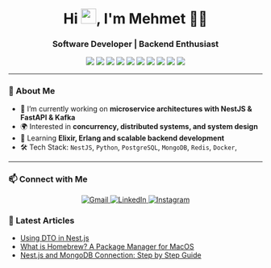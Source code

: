<h1 align="center">
  Hi <img src="https://raw.githubusercontent.com/MartinHeinz/MartinHeinz/master/wave.gif" width="30px">, I'm Mehmet 👨‍💻
</h1>

<h3 align="center">Software Developer | Backend Enthusiast</h3>

<p align="center">
  <img src="https://img.shields.io/badge/-NestJS-E0234E?style=for-the-badge&logo=nestjs&logoColor=white"/>
  <img src="https://img.shields.io/badge/-Node.js-339933?style=for-the-badge&logo=node.js&logoColor=white"/>
  <img src="https://img.shields.io/badge/-Python-3776AB?style=for-the-badge&logo=python&logoColor=white"/>
  <img src="https://img.shields.io/badge/-Laravel-FF2D20?style=for-the-badge&logo=laravel&logoColor=white"/>
  <img src="https://img.shields.io/badge/-Docker-2496ED?style=for-the-badge&logo=docker&logoColor=white"/>
  <img src="https://img.shields.io/badge/-MongoDB-47A248?style=for-the-badge&logo=mongodb&logoColor=white"/>
  <img src="https://img.shields.io/badge/-PostgreSQL-4169E1?style=for-the-badge&logo=postgresql&logoColor=white"/>
  <img src="https://img.shields.io/badge/-React_Native-61DAFB?style=for-the-badge&logo=react&logoColor=white"/>
  <img src="https://img.shields.io/badge/-React.js-61DAFB?style=for-the-badge&logo=react&logoColor=white"/>
  <img src="https://img.shields.io/badge/-Vue.js-4FC08D?style=for-the-badge&logo=vue.js&logoColor=white"/>
</p>

---

### 🚀 About Me

- 💼 I’m currently working on **microservice architectures with NestJS & FastAPI & Kafka**
- 🌍 Interested in **concurrency, distributed systems, and system design**
- 🧠 Learning **Elixir, Erlang and scalable backend development**
- 🛠️ Tech Stack: `NestJS`,  `Python`,  `PostgreSQL`, `MongoDB`, `Redis`, `Docker`,

---

### 📫 Connect with Me

<p align="center">
  <a href="mailto:alemdarmehmet6@gmail.com" target="_blank" rel="noopener noreferrer" title="Send me an Email">
    <img src="https://img.shields.io/badge/-Gmail-D14836?style=for-the-badge&logo=gmail&logoColor=white" alt="Gmail" />
  </a>
  <a href="https://www.linkedin.com/in/mehmet-alemdar/" target="_blank" rel="noopener noreferrer" title="LinkedIn Profile">
    <img src="https://img.shields.io/badge/-LinkedIn-0A66C2?style=for-the-badge&logo=linkedin&logoColor=white" alt="LinkedIn" />
  </a>
  <a href="https://www.instagram.com/mehmetalemdarr/" target="_blank" rel="noopener noreferrer" title="Instagram Profile">
    <img src="https://img.shields.io/badge/-Instagram-E4405F?style=for-the-badge&logo=instagram&logoColor=white" alt="Instagram" />
  </a>
</p>

### 📝 Latest Articles

- [Using DTO in Nest.js](https://medium.com/@MehmetAlemdar/nest-jsde-dto-kullan%C4%B1m%C4%B1-1adf1ccfa977)
- [What is Homebrew? A Package Manager for MacOS](https://medium.com/@MehmetAlemdar/homebrew-nedir-macos-i%CC%87%C3%A7in-bir-paket-y%C3%B6neticisi-fe908fa0ec28)
- [Nest.js and MongoDB Connection: Step by Step Guide](https://medium.com/@MehmetAlemdar/nest-js-ve-mongodb-ba%C4%9Flant%C4%B1s%C4%B1-ad%C4%B1m-ad%C4%B1m-rehber-e5d17f857ba5)


